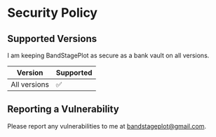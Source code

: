 # Security Policy

## Supported Versions

I am keeping BandStagePlot as secure as a bank vault on all versions.

| Version | Supported          |
| ------- | ------------------ |
| All versions | :white_check_mark: |

## Reporting a Vulnerability

Please report any vulnerabilities to me at [bandstageplot@gmail.com](mailto:bandstageplot@gmail.com).

